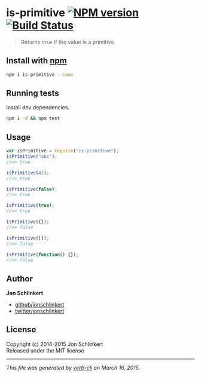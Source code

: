 # is-primitive [![NPM version](https://badge.fury.io/js/is-primitive.svg)](http://badge.fury.io/js/is-primitive) [![Build Status](https://travis-ci.org/jonschlinkert/is-primitive.svg)](https://travis-ci.org/jonschlinkert/is-primitive)

> Returns `true` if the value is a primitive.

## Install with [npm](npmjs.org)

```bash
npm i is-primitive --save
```

## Running tests

Install dev dependencies.

```bash
npm i -d && npm test
```

## Usage

```js
var isPrimitive = require("is-primitive");
isPrimitive("abc");
//=> true

isPrimitive(42);
//=> true

isPrimitive(false);
//=> true

isPrimitive(true);
//=> true

isPrimitive({});
//=> false

isPrimitive([]);
//=> false

isPrimitive(function() {});
//=> false
```

## Author

**Jon Schlinkert**

- [github/jonschlinkert](https://github.com/jonschlinkert)
- [twitter/jonschlinkert](http://twitter.com/jonschlinkert)

## License

Copyright (c) 2014-2015 Jon Schlinkert  
Released under the MIT license

---

_This file was generated by [verb-cli](https://github.com/assemble/verb-cli) on March 16, 2015._
